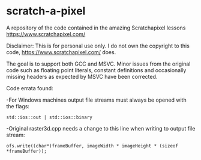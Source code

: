 # scratch-a-pixel
A repository of the code contained in the amazing Scratchapixel lessons https://www.scratchapixel.com/

Disclaimer: This is for personal use only. I do not own the copyright to this code, https://www.scratchapixel.com/ does.

The goal is to support both GCC and MSVC. Minor issues from the original code such as floating point literals, constant definitions and occasionally missing headers as expected by MSVC have been corrected.

Code errata found:

-For Windows machines output file streams must always be opened with the flags: 

`std::ios::out | std::ios::binary`

-Original raster3d.cpp needs a change to this line when writing to output file stream:

`ofs.write((char*)frameBuffer, imageWidth * imageHeight * (sizeof *frameBuffer));`

